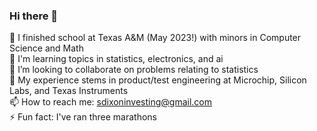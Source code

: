 ### Hi there 👋

🔭 I finished school at Texas A&M (May 2023!) with minors in Computer Science and Math <br>
🌱 I'm learning topics in statistics, electronics, and ai <br>
👯 I’m looking to collaborate on problems relating to statistics <br>
💬 My experience stems in product/test engineering at Microchip, Silicon Labs, and Texas Instruments<br>
📫 How to reach me: sdixoninvesting@gmail.com<br>
⚡ Fun fact: I've ran three marathons<br>

<!--
**SamuelDixxon/SamuelDixxon** is a ✨ _special_ ✨ repository because its `README.md` (this file) appears on your GitHub profile.

Here are some ideas to get you started:

- 🔭 I’m currently working on ...
- 🌱 I’m currently learning ...
- 👯 I’m looking to collaborate on ...
- 🤔 I’m looking for help with ...
- 💬 Ask me about ...
- 📫 How to reach me: ...
- 😄 Pronouns: ...
- ⚡ Fun fact: ...
-->
